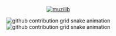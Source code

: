 <!-- [![GitHub Streak](https://streak-stats.demolab.com?user=muzilib)](https://git.io/streak-stats) -->

<div align="center">
    
<a href="https://github.com/Ten-K">
    <img src="https://count.getloli.com/get/@:muzilib?theme=asoul" alt="muzilib"/>
</a>
 
![github contribution grid snake animation](https://raw.githubusercontent.com/muzilib/muzilib/output/github-contribution-grid-snake-dark.svg#gh-dark-mode-only)
![github contribution grid snake animation](https://raw.githubusercontent.com/muzilib/muzilib/output/github-contribution-grid-snake.svg#gh-light-mode-only)
 
</div>

